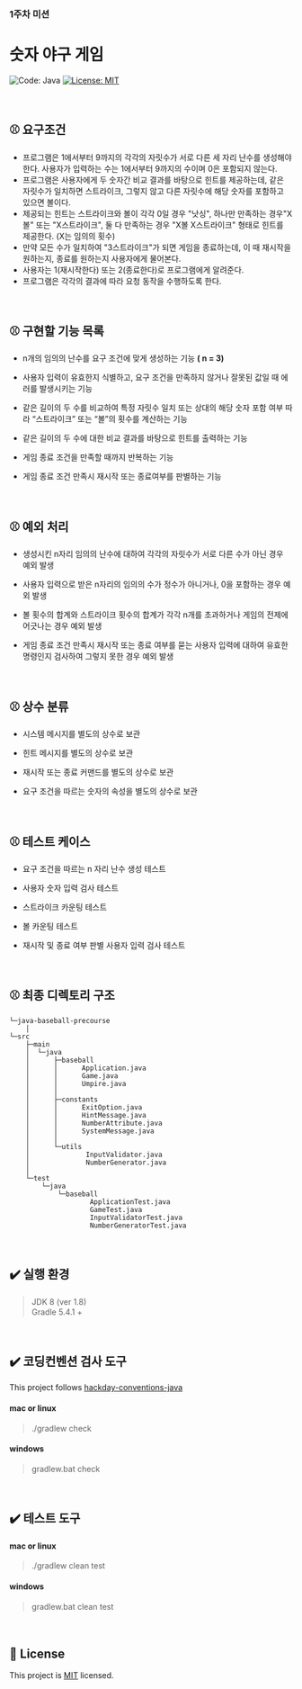 ### 1주차 미션　
# 숫자 야구 게임
![Code: Java](https://img.shields.io/badge/code-java-orange)
[![License: MIT](https://img.shields.io/badge/License-MIT-yellow.svg)](https://opensource.org/licenses/MIT)




　  
## ⚾️ 요구조건

+ 프로그램은 1에서부터 9까지의 각각의 자릿수가 서로 다른 세 자리 난수를 생성해야 한다.
  사용자가 입력하는 수는 1에서부터 9까지의 수이며 0은 포함되지 않는다.
+ 프로그램은 사용자에게 두 숫자간 비교 결과를 바탕으로 힌트를 제공하는데, 같은 자릿수가 일치하면 스트라이크, 그렇지 않고 다른 자릿수에 해당 숫자를 포함하고 있으면 볼이다.
+ 제공되는 힌트는 스트라이크와 볼이 각각 0일 경우 "낫싱", 하나만 만족하는 경우"X볼" 또는 "X스트라이크", 둘 다 만족하는 경우 "X볼 X스트라이크" 형태로 힌트를 제공한다. (X는 임의의 횟수)
+ 만약 모든 수가 일치하여 "3스트라이크"가 되면 게임을 종료하는데, 이 때 재시작을 원하는지, 종료를 원하는지 사용자에게 물어본다.
+ 사용자는 1(재시작한다) 또는 2(종료한다)로 프로그램에게 알려준다.
+ 프로그램은 각각의 결과에 따라 요청 동작을 수행하도록 한다.


　
## ⚾️ 구현할 기능 목록

+ n개의 임의의 난수를 요구 조건에 맞게 생성하는 기능 **( n = 3)**

+ 사용자 입력이 유효한지 식별하고, 요구 조건을 만족하지 않거나 잘못된 값일 때 에러를 발생시키는 기능

+ 같은 길이의 두 수를 비교하여 특정 자릿수 일치 또는 상대의 해당 숫자 포함 여부 따라 “스트라이크” 또는 “볼”의 횟수를 계산하는 기능

+ 같은 길이의 두 수에 대한 비교 결과를 바탕으로 힌트를 출력하는 기능

+ 게임 종료 조건을 만족할 때까지 반복하는 기능

+ 게임 종료 조건 만족시 재시작 또는 종료여부를 판별하는 기능


　
## ⚾️ 예외 처리

+ 생성시킨 n자리 임의의 난수에 대하여 각각의 자릿수가 서로 다른 수가 아닌 경우 예외 발생

+ 사용자 입력으로 받은 n자리의 임의의 수가 정수가 아니거나, 0을 포함하는 경우 예외 발생

+ 볼 횟수의 합계와 스트라이크 횟수의 합계가 각각 n개를 초과하거나 게임의 전제에 어긋나는 경우 예외 발생

+ 게임 종료 조건 만족시 재시작 또는 종료 여부를 묻는 사용자 입력에 대하여 유효한 명령인지 검사하여 그렇지 못한 경우 예외 발생


　
## ⚾️ 상수 분류

+ 시스템 메시지를 별도의 상수로 보관

+ 힌트 메시지를 별도의 상수로 보관

+ 재시작 또는 종료 커맨드를 별도의 상수로 보관

+ 요구 조건을 따르는 숫자의 속성을 별도의 상수로 보관


　
## ⚾️ 테스트 케이스

+ 요구 조건을 따르는 n 자리 난수 생성 테스트

+ 사용자 숫자 입력 검사 테스트

+ 스트라이크 카운팅 테스트

+ 볼 카운팅 테스트

+ 재시작 및 종료 여부 판별 사용자 입력 검사 테스트


　
## ⚾️ 최종 디렉토리 구조
```
└─java-baseball-precourse
    │
└─src
    ├─main
    │  └─java
    │      ├─baseball
    │      │      Application.java
    │      │      Game.java
    │      │      Umpire.java
    │      │
    │      ├─constants
    │      │      ExitOption.java
    │      │      HintMessage.java
    │      │      NumberAttribute.java
    │      │      SystemMessage.java
    │      │
    │      └─utils
    │              InputValidator.java
    │              NumberGenerator.java
    │
    └─test
        └─java
            └─baseball
                    ApplicationTest.java
                    GameTest.java
                    InputValidatorTest.java
                    NumberGeneratorTest.java
```
  　


## ✔️ 실행 환경

> JDK 8 (ver 1.8)  　   
> Gradle 5.4.1 +


　  
## ✔️ 코딩컨벤션 검사 도구
This project follows [hackday-conventions-java](https://github.com/naver/hackday-conventions-java/blob/master/rule-config/naver-checkstyle-rules.xml)
#### mac or linux

> ./gradlew check

#### windows

> gradlew.bat check



　
## ✔️ 테스트 도구
#### mac or linux

> ./gradlew clean test

#### windows

> gradlew.bat clean test




　
## 📝 License

This project is [MIT](https://github.com/woowacourse/java-baseball-precourse/blob/master/LICENSE) licensed.
